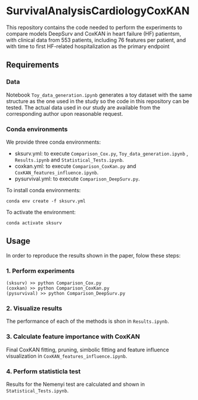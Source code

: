 # SurvivalAnalysisCardiologyCoxKAN

This repository contains the code needed to perform the experiments to compare models DeepSurv and CoxKAN in heart failure (HF) patientsm, with clinical data from 553 patients, including 76 features per patient, and with time to first HF-related hospitalization as the primary endpoint

## Requirements

### Data
Notebook `Toy_data_generation.ipynb` generates a toy dataset with the same structure as the one used in the study so the code in this repository can be tested. The actual data used in our study are available from the corresponding author upon reasonable request.

### Conda environments 
We provide three conda environments: 
- sksurv.yml: to execute `Comparison_Cox.py`, `Toy_data_generation.ipynb` , `Results.ipynb` and `Statistical_Tests.ipynb`.
- coxkan.yml: to execute `Comparison_CoxKan.py` and `CoxKAN_features_influence.ipynb`.
- pysurvival.yml: to execute `Comparison_DeepSurv.py`.

To install conda environments: 
```
conda env create -f sksurv.yml
```
To activate the environment: 
```
conda activate sksurv
```

## Usage
In order to reproduce the results shown in the paper, folow these steps: 
### 1. Perform experiments
```
(sksurv) >> python Comparison_Cox.py
(coxkan) >> python Comparison_CoxKan.py
(pysurvival) >> python Comparison_DeepSurv.py
```
### 2. Visualize results
The performance of each of the methods is shon in `Results.ipynb`. 
### 3. Calculate feature importance with CoxKAN
Final CoxKAN fitting, pruning, simbolic fitting and feature influence visualization in `CoxKAN_features_influence.ipynb`. 
### 4. Perform statisticla test
Results for the Nemenyi test are calculated and shown in `Statistical_Tests.ipynb`. 
